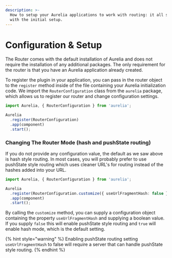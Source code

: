 ```yaml
---
description: >-
  How to setup your Aurelia applications to work with routing: it all starts
  with the initial setup.
---
```


# Configuration & Setup

The Router comes with the default installation of Aurelia and does not require the installation of any additional packages. The only requirement for the router is that you have an Aurelia application already created.

To register the plugin in your application, you can pass in the router object to the `register` method inside of the file containing your Aurelia initialization code. We import the `RouterConfiguration` class from the `aurelia` package, which allows us to register our router and change configuration settings.

```typescript
import Aurelia, { RouterConfiguration } from 'aurelia';

Aurelia
  .register(RouterConfiguration)
  .app(component)
  .start();
```

### Changing The Router Mode \(hash and pushState routing\)

If you do not provide any configuration value, the default as we saw above is hash style routing. In most cases, you will probably prefer to use pushState style routing which uses cleaner URL's for routing instead of the hashes added into your URL.

```typescript
import Aurelia, { RouterConfiguration } from 'aurelia';

Aurelia
  .register(RouterConfiguration.customize({ useUrlFragmentHash: false }))
  .app(component)
  .start();
```

By calling the `customize` method, you can supply a configuration object containing the property `useUrlFragmentHash` and supplying a boolean value. If you supply `false` this will enable pushState style routing and `true` will enable hash mode, which is the default setting.

{% hint style="warning" %}
Enabling pushState routing setting `useUrlFragmentHash` to false will require a server that can handle pushState style routing.
{% endhint %}

